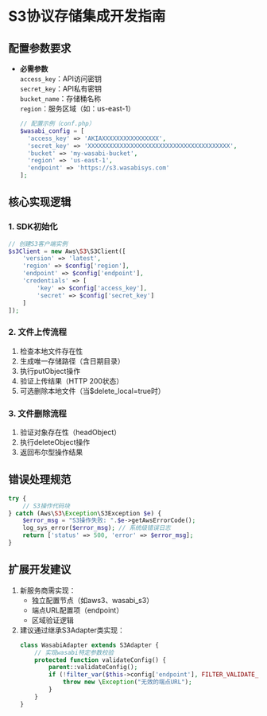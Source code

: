 # S3协议存储集成开发指南

## 配置参数要求
- **必需参数**  
  `access_key`：API访问密钥  
  `secret_key`：API私有密钥  
  `bucket_name`：存储桶名称  
  `region`：服务区域（如：us-east-1）

  ```php
  // 配置示例（conf.php）
  $wasabi_config = [
    'access_key' => 'AKIAXXXXXXXXXXXXXXXX',
    'secret_key' => 'XXXXXXXXXXXXXXXXXXXXXXXXXXXXXXXXXXXXXXXX',
    'bucket' => 'my-wasabi-bucket',
    'region' => 'us-east-1',
    'endpoint' => 'https://s3.wasabisys.com'
  ];
  ```

## 核心实现逻辑

### 1. SDK初始化
```php
// 创建S3客户端实例
$s3Client = new Aws\S3\S3Client([
    'version' => 'latest',
    'region' => $config['region'],
    'endpoint' => $config['endpoint'],
    'credentials' => [
        'key' => $config['access_key'],
        'secret' => $config['secret_key']
    ]
]);
```

### 2. 文件上传流程
1. 检查本地文件存在性
2. 生成唯一存储路径（含日期目录）
3. 执行putObject操作
4. 验证上传结果（HTTP 200状态）
5. 可选删除本地文件（当$delete_local=true时）

### 3. 文件删除流程
1. 验证对象存在性（headObject）
2. 执行deleteObject操作
3. 返回布尔型操作结果

## 错误处理规范
```php
try {
    // S3操作代码块
} catch (Aws\S3\Exception\S3Exception $e) {
    $error_msg = "S3操作失败: ".$e->getAwsErrorCode();
    log_sys_error($error_msg); // 系统级错误日志
    return ['status' => 500, 'error' => $error_msg];
}
```

## 扩展开发建议
1. 新服务商需实现：
   - 独立配置节点（如aws3、wasabi_s3）
   - 端点URL配置项（endpoint）
   - 区域验证逻辑
2. 建议通过继承S3Adapter类实现：
   ```php
   class WasabiAdapter extends S3Adapter {
       // 实现wasabi特定参数校验
       protected function validateConfig() {
           parent::validateConfig();
           if (!filter_var($this->config['endpoint'], FILTER_VALIDATE_URL)) {
               throw new \Exception("无效的端点URL");
           }
       }
   }
   ```